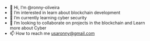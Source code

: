 - 👋 Hi, I’m @ronny-oliveira
- 👀 I’m interested in learn about blockchain development
- 🌱 I’m currently learning cyber security
- 💞️ I’m looking to collaborate on projects in the blockchain and Learn more about Cyber
- 📫 How to reach me usaronny@gmail.com

<!---
brasil-digital/brasil-digital is a ✨ special ✨ repository because its `README.md` (this file) appears on your GitHub profile.
You can click the Preview link to take a look at your changes.
--->
